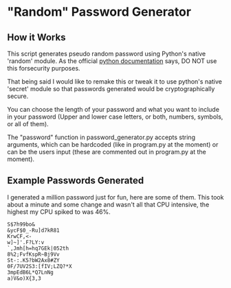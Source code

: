 # "Random" Password Generator

## How it Works
This script generates pseudo random password using Python's native 'random' module. As the official [python documentation](https://docs.python.org/3/library/random.html#:~:text=The%20pseudo-random%20generators%20of%20this%20module%20should%20not%20be%20used%20for%20security%20purposes.) says, DO NOT use this forsecurity purposes. 

That being said I would like to remake this or tweak it to use python's native 'secret' module so that passwords generated would be cryptographically secure.

You can choose the length of your password and what you want to include in your password (Upper and lower case letters, or both, numbers, symbols, or all of them).

The "password" function in password_generator.py accepts string arguments, which can be hardcoded (like in program.py at the moment) or can be the users input (these are commented out in program.py at the moment).

## Example Passwords Generated

I generated a million password just for fun, here are some of them. This took about a minute and some change and wasn't all that CPU intensive, the highest my CPU spiked to was 46%.

```
S$7h99bo&
&ycF$0_-Ru]d7kR81
KrwCF,<-
w]~]'.F?LY:v
`,Jmh[h=hq7GEk|052th
8%2;FvfKspR~Bj9Vv
St-:.K5?bW2Ax8#ZY
0F/7UV2S3:[fIV;LZQ?*X
3mpEdB6L*Q7LnNg
a)V&o)X{3,3
```